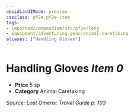 ```yaml
---
obsidianUIMode: preview
cssclass: pf2e,pf2e-item
tags:
- imported/compendium/src/pf2e/lotg
- equipment/adventuring-gear/animal-caretaking
aliases: ["Handling Gloves"]
---
```

# Handling Gloves *Item 0*  

- **Price** 5 sp
- **Category** Animal Caretaking



*Source: Lost Omens: Travel Guide p. 103*